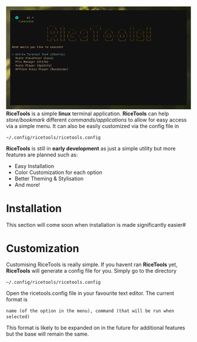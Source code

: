 ![image of ricetools](https://github.com/LemonadeIsCoolAndEpic/RiceTools/blob/master/RiceToolsThumbnail.png?raw=true)
**RiceTools** is a simple **linux** terminal application. **RiceTools** can help *store/bookmark* different *commands/applications* to allow for easy access via a simple menu. It can also be easily customized via the config file in 

    ~/.config/ricetools/ricetools.config
**RiceTools** is still in **early development** as just a simple utility but more features are planned such as:

 - Easy Installation
 - Color Customization for each option
 - Better Theming & Stylisation
 - And more!

# Installation
This section will come soon when installation is made significantly easier#

# Customization
Customising RiceTools is really simple. If you havent ran **RiceTools** yet, **RiceTools** will generate a config file for you. Simply go to the directory

    ~/.config/ricetools/ricetools.config
Open the ricetools.config file in your favourite text editor. The current format is

    name (of the option in the menu), command (that will be run when selected)
This format is likely to be expanded on in the future for additional features but the base will remain the same.
 
